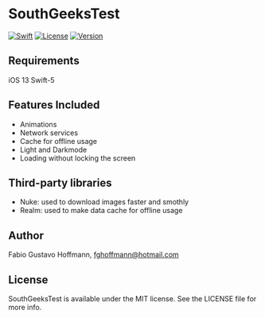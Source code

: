 # SouthGeeksTest

<a href="https://swift.org"><img src="https://img.shields.io/badge/Swift-5.0-orange.svg?style=flat" alt="Swift" /></a>
<a href="https://tldrlegal.com/license/mit-license"><img src="https://img.shields.io/badge/License-MIT-blue.svg?style=flat" alt="License" /></a>
[![Version](https://img.shields.io/cocoapods/v/AwesomeLogin.svg?style=flat)](http://cocoapods.org/pods/AwesomeLogin)
 
## Requirements

iOS 13
Swift-5

## Features Included
- Animations
- Network services
- Cache for offline usage
- Light and Darkmode
- Loading without locking the screen

## Third-party libraries
- Nuke: used to download images faster and smothly
- Realm: used to make data cache for offline usage

## Author

Fabio Gustavo Hoffmann, fghoffmann@hotmail.com

## License

SouthGeeksTest is available under the MIT license. See the LICENSE file for more info.
